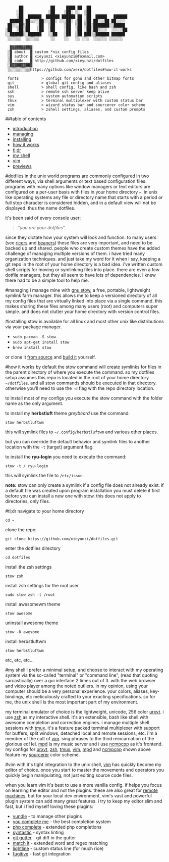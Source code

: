 ```
      ██            ██     ████ ██  ██                
     ░██           ░██    ░██░ ░░  ░██                
     ░██  ██████  ██████ ██████ ██ ░██  █████   ██████
  ██████ ██░░░░██░░░██░ ░░░██░ ░██ ░██ ██░░░██ ██░░░░ 
 ██░░░██░██   ░██  ░██    ░██  ░██ ░██░███████░░█████ 
░██  ░██░██   ░██  ░██    ░██  ░██ ░██░██░░░░  ░░░░░██
░░██████░░██████   ░░██   ░██  ░██ ███░░██████ ██████ 
 ░░░░░░  ░░░░░░     ░░    ░░   ░░ ░░░  ░░░░░░ ░░░░░░  

  ▓▓▓▓▓▓▓▓▓▓
 ░▓ about  ▓ custom *nix config files
 ░▓ author ▓ xieyunzi <xieyunzi@foxmail.com>
 ░▓ code   ▓ http://github.com/xieyunzi/dotfiles
 ░▓▓▓▓▓▓▓▓▓▓
 ░░░░░░░░░░https://github.com/xero/dotfiles#how-it-works

 fonts          > configs for gohu and other bitmap fonts
 git            > global git config and aliases
 shell          > shell config, like bash and zsh
 ssh            > remote ssh server keep alive
 sys            > system automation scripts
 tmux           > terminal multiplexer with custom status bar
 vim            > wizard status bar and sourcerer color scheme
 zsh            > zshell settings, aliases, and custom prompts
```

##table of contents
 - [introduction](#dotfiles)
 - [managing](#managing)
 - [installing](#installing)
 - [how it works](#how-it-works)
 - [tl;dr](#tldr)
 - [my shell](#my-shell)
 - [vim](#vim)
 - [previews](#previews)

#dotfiles
in the unix world programs are commonly configured in two different ways, via shell arguments or text based configuration files. programs with many options like window managers or text editors are configured on a per-user basis with files in your home directory `~`. in unix like operating systems any file or directory name that starts with a period or full stop character is considered hidden, and in a default view will not be displayed. thus the name dotfiles. 

it's been said of every console user: 
> _"you are your dotfiles"_.

since they dictate how your system will look and function. to many users (see [ricers](http://unixporn.net) and [beaners](http://nixers.net)) these files are very important, and need to be backed up and shared. people who create custom themes have the added challenge of managing multiple versions of them. i have tried many organization techniques. and just take my word for it when i say, keeping a git repo in the root of your home directory is a bad idea. i've written custom shell scripts for moving or symlinking files into place. there are even a few dotfile managers, but they all seem to have lots of dependencies. i knew there had to be a simple tool to help me.

#managing
i manage mine with [gnu stow](http://www.gnu.org/software/stow/), a free, portable, lightweight symlink farm manager. this allows me to keep a versioned directory of all my config files that are virtually linked into place via a single command. this makes sharing these files among many users (root) and computers super simple. and does not clutter your home directory with version control files.

#installing
stow is available for all linux and most other unix like distributions via your package manager.

- `sudo pacman -S stow`
- `sudo apt-get install stow`
- `brew install stow`

or clone it [from source](https://savannah.gnu.org/git/?group=stow) and [build it](http://git.savannah.gnu.org/cgit/stow.git/tree/INSTALL) yourself.

#how it works
by default the stow command will create symlinks for files in the parent directory of where you execute the command. so my dotfiles setup assumes this repo is located in the root of your home directory `~/dotfiles`. and all stow commands should be executed in that directory. otherwise you'll need to use the `-d` flag with the repo directory location.

to install most of my configs you execute the stow command with the folder name as the only argument. 

to install my **herbstluft** theme _greybeard_ use the command:

`stow herbstluftwm`

this will symlink files to `~/.config/herbstluftwm` and various other places.

but you can override the default behavior and symlink files to another location with the `-t` (target) argument flag. 

to install the **ryu-login** you need to execute the command:

`stow -t / ryu-login` 

this will symlink the file to `/etc/issue`.

**note:** stow can only create a symlink if a config file does not already exist. if a default file was created upon program installation you must delete it first before you can install a new one with stow. this does not apply to directories, only files.

#tl;dr
navigate to your home directory

`cd ~`

clone the repo:

`git clone https://github.com/xieyunzi/dotfiles.git`

enter the dotfiles directory

`cd dotfiles`

install the zsh settings

`stow zsh`

install zsh settings for the root user

`sudo stow zsh -t /root`

install awesomewm theme

`stow awesome`

uninstall awesome theme

`stow -D awesome`

install herbstluftwm

`stow herbstluftwm`

etc, etc, etc...

#my shell
i prefer a minimal setup, and choose to interact with my operating system via the so-called "terminal" or "command line", (read that quoting sarcastically) over a gui interface 2 times out of 3. with the web browser and video player among the noted outliers. in my opinion, using your computer should be a very personal experience. your colors, aliases, key-bindings, etc meticulously crafted to your exacting specifications. so for me, the unix shell is the most important part of my environment.

my terminal emulator of choice is the lightweight, unicode, 256 color [urxvt](http://linux.die.net/man/1/urxvt). i use [zsh](http://linux.die.net/man/1/zsh) as my interactive shell. it's an extensible, bash like shell with awesome completion and correction engines. i manage multiple shell sessions with [tmux](http://linux.die.net/man/1/tmux). it's a feature packed terminal multiplexer with support for buffers, split windows, detached local and remote sessions, etc. i'm a member of the cult of [vim](http://linux.die.net/man/1/vim). sing phrases to the third reincarnation of the glorious ed! lel. [mpd](http://linux.die.net/man/1/mpd) is my music server and i use [ncmpcpp](http://ncmpcpp.rybczak.net/) as it's frontend. my configs for [urxvt](http://git.io/.urxvt), [zsh](http://git.io/.zsh), [tmux](http://git.io/.tmux), [vim](http://git.io/.vim), [mpd](http://git.io/.mpd) and [ncmpcpp](http://git.io/.ncmpcpp) shown above feature my [sourcerer](http://sourcerer.xero.nu) color scheme.

#vim
with it's tight integration to the unix shell, [vim](http://www.vim.org) has quickly become my editor of choice. once you start to master the movements and operators you quickly begin manipulating, not just editing source code files.

when you learn vim it's best to use a more vanilla config. if helps you focus on learning the editor and not the plugins. these are also great for [remote machines](http://git.io/.vimrc-min). but for your local dev environment, vim's vast and powerful plugin system can add many great features. i try to keep my editor slim and fast, but i find myself loving these plugins:

- [vundle](https://github.com/gmarik/vundle.vim) - to manage other plugins
- [you complete me](https://github.com/Valloric/YouCompleteMe) - the best completion system
- [php complete](https://github.com/shawncplus/phpcomplete.vim) - extended php completions
- [syntastic](https://github.com/scrooloose/syntastic) - syntax linting
- [git gutter](https://github.com/airblade/vim-gitgutter) - git diff in the gutter
- [match it](https://github.com/isa/vim-matchit) - extended word and regex matching
- [lightline](https://github.com/itchyny/lightline.vim) - custom status line (for much rice)
- [fugitive](https://github.com/tpope/vim-fugitive) - fast git integration
